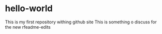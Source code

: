 # hello-world
This is my first repository withing github site
This is something o discuss for the new rfeadme-edits
